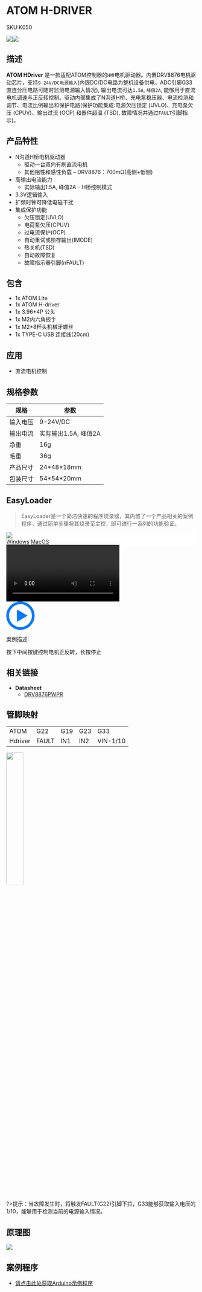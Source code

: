 # ATOM H-DRIVER

<el-tag effect="plain">SKU:K050</el-talg>

<div class="product_pic"><img src="assets/img/product_pics/atom_base/atom_hdriver/atom_hdriver_01.webp"><img src="assets/img/product_pics/atom_base/atom_hdriver/atom_hdriver_02.webp"></div>

## 描述

**ATOM HDriver** 是一款适配ATOM控制器的`H桥`电机驱动器。内置DRV8876电机驱动芯片，支持`9-24V/DC电源输入`(内嵌DC/DC电路为整机设备供电，ADC引脚G33直连分压电路可随时监测电源输入情况), 输出电流可达`1.5A`, `峰值2A`, 能够用于直流电机调速与正反转控制。驱动内部集成了N沟道H桥、充电泵稳压器、电流检测和调节、电流比例输出和保护电路(保护功能集成:电源欠压锁定 (UVLO)、充电泵欠压 (CPUV)、输出过流 (OCP) 和器件超温 (TSD), 故障情况并通过`FAULT`引脚指示)。

## 产品特性

- N沟道H桥电机驱动器
    * 驱动一台双向有刷直流电机
    * 其他阻性和感性负载
– DRV8876：700mΩ(高侧+低侧)
- 高输出电流能力
    * 实际输出1.5A, 峰值2A
– H桥控制模式
- 3.3V逻辑输入
- 扩频时钟可降低电磁干扰
- 集成保护功能
    * 欠压锁定(UVLO)
    * 电荷泵欠压(CPUV)
    * 过电流保护(OCP)
    * 自动重试或锁存输出(IMODE)
    * 热关机(TSD)
    * 自动故障恢复
    * 故障指示器引脚(nFAULT)

## 包含

- 1x ATOM Lite
- 1x ATOM H-driver
- 1x 3.96*4P 公头
- 1x M2内六角扳手
- 1x M2*8杯头机械牙螺丝
- 1x TYPE-C USB 连接线(20cm)

## 应用

- 直流电机控制

## 规格参数

<table class="table-1">
    <thead>
    <tr>
        <th>规格</th>
        <th>参数</th>
    </tr>
    </thead>
    <tbody>
        <tr>
            <td>输入电压</td>
            <td>9-24V/DC</td>
        </tr>
        <tr>
            <td>输出电流</td>
            <td>实际输出1.5A, 峰值2A</td>
        </tr>
        <tr>
            <td>净重</td>
            <td>16g</td>
        </tr>
        <tr>
            <td>毛重</td>
            <td>36g</td>
        </tr>
        <tr>
            <td>产品尺寸</td>
            <td>24*48*18mm</td>
        </tr>
        <tr>
            <td>包装尺寸</td>
            <td>54*54*20mm</td>
        </tr>
     </tbody>
</table>


## EasyLoader

>EasyLoader是一个简洁快速的程序烧录器，其内置了一个产品相关的案例程序，通过简单步骤将其烧录至主控，即可进行一系列的功能验证。

<div class="easyloader-box">
    <div style="background-color:white;">
        <div><img src="https://m5stack.oss-cn-shenzhen.aliyuncs.com/image/easyloader_intro.webp"></div>
        <div class="easyloader-btn">
            <a href="https://m5stack.oss-cn-shenzhen.aliyuncs.com/EasyLoader/Windows/ATOM_BASE/EasyLoader_Atom_Hdriver.exe">Windows</a>
            <a href="https://m5stack.oss-cn-shenzhen.aliyuncs.com/EasyLoader/MacOS/ATOM_BASE/EasyLoader_ATOM_Hdriver.dmg">MacOS</a>
            <!-- <a>Linux</a>
            <a>MacOS</a> -->
        </div>
    </div>
    <div>
        <video id="example_video" controls>
            <source src="https://m5stack.oss-cn-shenzhen.aliyuncs.com/video/Product_example_video/AtomBase/ATOM_HDRIVER.mp4" type="video/mp4">
        </video>
        <div class="easyloader-mask">
        <a>
            <svg id="play-btn" t="1583228776634" class="icon" viewBox="0 0 1024 1024" version="1.1" xmlns="http://www.w3.org/2000/svg" p-id="4152" width="75" height="75"><path d="M512 0C229.216 0 0 229.216 0 512s229.216 512 512 512 512-229.216 512-512S794.784 0 512 0z m0 928C282.24 928 96 741.76 96 512S282.24 96 512 96s416 186.24 416 416-186.24 416-416 416zM384 288l384 224-384 224z" p-id="4153" fill="#007aff"></path></svg></a>
            <p>案例描述:</p>
            <p>按下中间按键控制电机正反转，长按停止</p>
        </div>
    </div>
</div>

## 相关链接

-  **Datasheet** 
    - [DRV8876PWPR](https://m5stack.oss-cn-shenzhen.aliyuncs.com/resource/docs/datasheet/atombase/atom_hdriver/C575551_DRV8876PWPR_2020-06-01.PDF)

## 管脚映射

<table>
 <tr><td>ATOM</td><td>G22</td><td>G19</td><td>G23</td><td>G33</td></tr>
 <tr><td>Hdriver</td><td>FAULT</td><td>IN1</td><td>IN2</td><td>VIN-1/10</td></tr>
</table>


<img src="assets/img/product_pics/atom_base/atom_hdriver/atom_hdriver_03.webp" width="30%">


?>提示：当故障发生时，将触发FAULT(G22)引脚下拉，G33能够获取输入电压的1/10，能够用于检测当前的电源输入情况。

## 原理图

<img src="assets/img/product_pics/atom_base/atom_hdriver/atom_hdriver_sch.webp">

## 案例程序

- [请点击此处获取Arduino示例程序](https://github.com/m5stack/M5Atom/tree/master/examples/ATOM_BASE/ATOM_Hdriver)

<script>

   var purchase_link = 'https://m5stack.com/products/atom-h-bridge-driver-kit-drv8876';

   anchor_search(purchase_link);
   scrollFunc();

</script>
